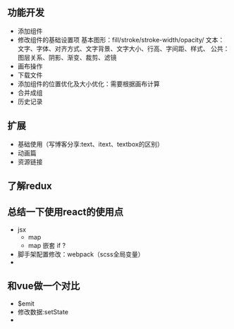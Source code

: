## 功能开发
*  添加组件
* 修改组件的基础设置项
  基本图形：fill/stroke/stroke-width/opacity/
  文本：文字、字体、对齐方式、文字背景、文字大小、行高、字间距、样式、
  公共：图层关系、阴影、渐变、裁剪、滤镜
* 画布操作
* 下载文件
* 添加组件的位置优化及大小优化：需要根据画布计算
* 合并成组
* 历史记录




## 扩展
*  基础使用（写博客分享:text、itext、textbox的区别）
*  动画篇
*  资源链接




## 了解redux



## 总结一下使用react的使用点
* jsx
    * map
    * map 嵌套 if ?
* 脚手架配置修改：webpack（scss全局变量）
* 

## 和vue做一个对比

* $emit
* 修改数据:setState
* 

